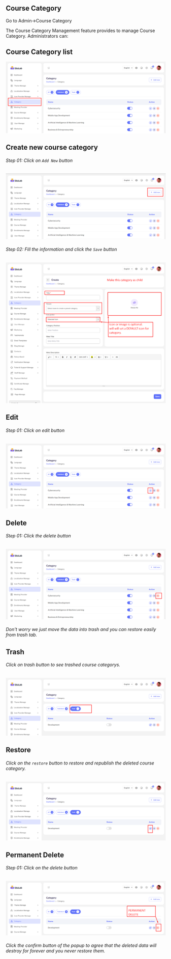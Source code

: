## Course Category

Go to Admin->Course Category

The Course Category Management feature provides to manage Course Category. Administrators can:

## <strong>Course Category list</strong>

![src](/assets/lms/images/category/list.png)

## <strong>Create new course category</strong>

###### Step 01: Click on `Add New` button

![src](/assets/lms/images/category/add.png)

###### Step 02: Fill the information and click the `Save` button

![src](/assets/lms/images/category/add-new.png)

## Edit

###### Step 01: Click on edit button

![src](/assets/lms/images/category/edit.png)

## Delete

###### Step 01: Click the delete button

![src](/assets/lms/images/category/delete.png)

###### Don't worry we just move the data into trash and you can restore easily from trash tab.

## Trash

###### Click on trash button to see trashed course categorys.

![src](/assets/lms/images/category/trash-list.png)

## Restore

###### Click on the `restore` button to restore and republish the deleted course category.

![src](/assets/lms/images/category/restore.png)

## Permanent Delete

###### Step 01: Click on the delete button

![src](/assets/lms/images/category/trash-delete.png)

###### Click the confirm button of the popup to agree that the deleted data will destroy for forever and you never restore them.
